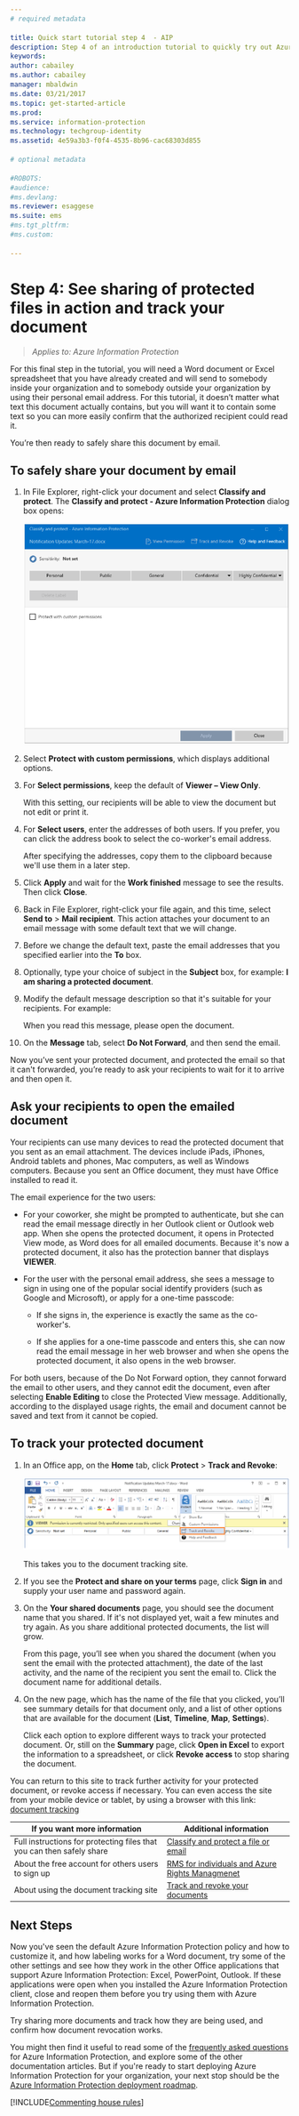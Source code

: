 ```yaml
---
# required metadata

title: Quick start tutorial step 4  - AIP
description: Step 4 of an introduction tutorial to quickly try out Azure Information Protection - Share protected and track.
keywords:
author: cabailey
ms.author: cabailey
manager: mbaldwin
ms.date: 03/21/2017
ms.topic: get-started-article
ms.prod:
ms.service: information-protection
ms.technology: techgroup-identity
ms.assetid: 4e59a3b3-f0f4-4535-8b96-cac68303d855

# optional metadata

#ROBOTS:
#audience:
#ms.devlang:
ms.reviewer: esaggese
ms.suite: ems
#ms.tgt_pltfrm:
#ms.custom:

---
```



# Step 4: See sharing of protected files in action and track your document 

>*Applies to: Azure Information Protection*

For this final step in the tutorial, you will need a Word document or Excel spreadsheet that you have already created and will send to somebody inside your organization and to somebody outside your organization by using their personal email address. For this tutorial, it doesn’t matter what text this document actually contains, but you will want it to contain some text so you can more easily confirm that the authorized recipient could read it.

You’re then ready to safely share this document by email. 

## To safely share your document by email

1. In File Explorer, right-click your document and select **Classify and protect**. The **Classify and protect - Azure Information Protection** dialog box opens:

    ![Azure Information Protection quick start tutorial step 5 - right-click classify and protect](../media/classify-protect-dialog.png)

2. Select **Protect with custom permissions**, which displays additional options.

3. For **Select permissions**, keep the default of **Viewer – View Only**.
    
    With this setting, our recipients will be able to view the document but not edit or print it.

4. For **Select users**, enter the addresses of both users. If you prefer, you can click the address book to select the co-worker's email address.
    
    After specifying the addresses, copy them to the clipboard because we'll use them in a later step.

5. Click **Apply** and wait for the **Work finished** message to see the results. Then click **Close**.

4. Back in File Explorer, right-click your file again, and this time, select **Send to** > **Mail recipient**. This action attaches your document to an email message with some default text that we will change.

5. Before we change the default text, paste the email addresses that you specified earlier into the **To** box. 

6. Optionally, type your choice of subject in the **Subject** box, for example: **I am sharing a protected document**. 

7. Modify the default message description so that it's suitable for your recipients. For example:
    
	When you read this message, please open the document.

8. On the **Message** tab, select **Do Not Forward**, and then send the email.

Now you’ve sent your protected document, and protected the email so that it can't forwarded, you’re ready to ask your recipients to wait for it to arrive and then open it. 


## Ask your recipients to open the emailed document

Your recipients can use many devices to read the protected document that you sent as an email attachment. The devices include iPads, iPhones, Android tablets and phones, Mac computers, as well as Windows computers. Because you sent an Office document, they must have Office installed to read it.

The email experience for the two users:

- For your coworker, she might be prompted to authenticate, but she can read the email message directly in her Outlook client or Outlook web app. When she opens the protected document, it opens in Protected View mode, as Word does for all emailed documents. Because it's now a protected document, it also has the protection banner that displays **VIEWER**.

- For the user with the personal email address, she sees a message to sign in using one of the popular social identify providers (such as Google and Microsoft), or apply for a one-time passcode:
    
    - If she signs in, the experience is exactly the same as the co-worker's.
    
    - If she applies for a one-time passcode and enters this, she can now read the email message in her web browser and when she opens the protected document, it also opens in the web browser.

For both users, because of the Do Not Forward option, they cannot forward the email to other users, and they cannot edit the document, even after selecting **Enable Editing** to close the Protected View message. Additionally, according to the displayed usage rights, the email and document cannot be saved and text from it cannot be copied.

## To track your protected document

1.  In an Office app, on the **Home** tab, click **Protect** > **Track and Revoke**:

    ![Track usage option](../media/track-usage-calloutv2.png)

    This takes you to the document tracking site.

2.  If you see the **Protect and share on your terms** page, click **Sign in** and supply your user name and password again.

3.  On the **Your shared documents** page, you should see the document name that you shared. If it's not displayed yet, wait a few minutes and try again. As you share additional protected documents, the list will grow.

    From this page, you’ll see when you shared the document (when you sent the email with the protected attachment), the date of the last activity, and the name of the recipient you sent the email to. Click the document name for additional details.

4.  On the new page, which has the name of the file that you clicked, you’ll see summary details for that document only, and a list of other options that are available for the document (**List**, **Timeline**, **Map**, **Settings**).

    Click each option to explore different ways to track your protected document. Or, still on the **Summary** page, click **Open in Excel** to export the information to a spreadsheet, or click **Revoke access** to stop sharing the document.

You can return to this site to track further activity for your protected document, or revoke access if necessary. You can even access the site from your mobile device or tablet, by using a browser with this link: [document tracking](http://go.microsoft.com/fwlink/?LinkId=529562)



|If you want more information|Additional information|
|--------------------------------|--------------------------|
|Full instructions for protecting files that you can then safely share|[Classify and protect a file or email](../rms-client/client-classify-protect.md)|
|About the free account for others users to sign up|[RMS for individuals and Azure Rights Managmenet](../understand-explore/rms-for-individuals.md)|
|About using the document tracking site|[Track and revoke your documents](../rms-client/client-track-revoke.md)


## Next Steps

Now you've seen the default Azure Information Protection policy and how to customize it, and how labeling works for a Word document, try some of the other settings and see how they work in the other Office applications that support Azure Information Protection: Excel, PowerPoint, Outlook. If these applications were open when you installed the Azure Information Protection client, close and reopen them before you try using them with Azure Information Protection.

Try sharing more documents and track how they are being used, and confirm how document revocation works.

You might then find it useful to read some of the [frequently asked questions](faqs.md) for Azure Information Protection, and explore some of the other documentation articles. But if you're ready to start deploying Azure Information Protection for your organization, your next stop should be the [Azure Information Protection deployment roadmap](../plan-design/deployment-roadmap.md). 

[!INCLUDE[Commenting house rules](../includes/houserules.md)]
